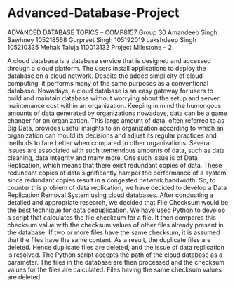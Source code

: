 # Advanced-Database-Project
ADVANCED DATABASE TOPICS – COMP8157
Group 30
Amandeep Singh Sawhney	105218568
Gurpreet Singh	105192019
Lakshdeep Singh	105210335
Mehak Taluja	110013132
Project Milestone – 2

A cloud database is a database service that is designed and accessed through a cloud platform. The users install applications to deploy the database on
a cloud network. Despite the added simplicity of cloud computing, it performs many of the same purposes as a conventional database. Nowadays, a cloud database
is an easy gateway for users to build and maintain database without worrying about the setup and server maintenance cost within an organization.
Keeping in mind the humongous amounts of data generated by organizations nowadays, data can be a game changer for an organization. This large amount of data, 
often referred to as Big Data, provides useful insights to an organization according to which an organization can mould its decisions and adjust its regular 
practices and methods to fare better when compared to other organizations. Several issues are associated with such tremendous amounts of data, such as data 
cleaning, data integrity and many more. One such issue is of Data Replication, which means that there exist redundant copies of data. These redundant copies of
data significantly hamper the performance of a system since redundant copies result in a congested network bandwidth.
So, to counter this problem of data replication, we have decided to develop a Data Replication Removal System using cloud databases. After conducting a detailed
and appropriate research, we decided that File Checksum would be the best technique for data deduplication. We have used Python to develop a script that 
calculates the file checksum for a file. It then compares this checksum value with the checksum values of other files already present in the database. If two 
or more files have the same checksum, it is assumed that the files have the same content. As a result, the duplicate files are deleted. Hence duplicate files 
are deleted, and the issue of data replication is resolved. The Python script accepts the path of the cloud database as a parameter. The files in the database 
are then processed and the checksum values for the files are calculated. Files having the same checksum values are deleted. 
